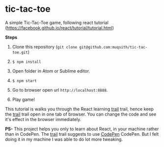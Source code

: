 # tic-tac-toe
A simple Tic-Tac-Toe game, following react tutorial (https://facebook.github.io/react/tutorial/tutorial.html) 

**Steps**

1. Clone this repository (`git clone git@github.com:muqsith/tic-tac-toe.git`) 

2. `$ npm install`

3. Open folder in Atom or Sublime editor.

4. `$ npm start`

5. Go to browser open url `http://localhost:8888`.

6. Play game!


This tutorial is walks you through the React learning [trail](https://facebook.github.io/react/tutorial/tutorial.html) trail, hence keep the [trail](https://facebook.github.io/react/tutorial/tutorial.html) trail open in one tab of browser. You can change the code and see it's effect in the browser immediately. 

**PS-**
This project helps you only to learn about React, in your machine rather than in CodePen. The [trail](https://facebook.github.io/react/tutorial/tutorial.html) trail suggests to use [CodePen](https://codepen.io/ericnakagawa/pen/vXpjwZ?editors=0010) CodePen. But I felt doing it in my machine I was able to do lot more tweaking.